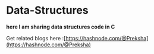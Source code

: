 # Data-Structures
<b>here I am sharing data structures code in C </b>

  Get related blogs here :[https://hashnode.com/@Preksha](https://hashnode.com/@Preksha)
